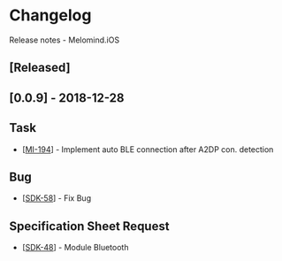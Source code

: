 # Changelog
Release notes - Melomind.iOS

## [Released]

## [0.0.9] - 2018-12-28

## Task
*   [[MI-194](https://mybrain.atlassian.net/browse/MI-194)] - Implement auto BLE connection after A2DP con. detection

## Bug

*   [[SDK-58](https://mybrain.atlassian.net/browse/SDK-58)] - Fix Bug

## Specification Sheet Request

*   [[SDK-48](https://mybrain.atlassian.net/browse/SDK-48)] - Module Bluetooth
